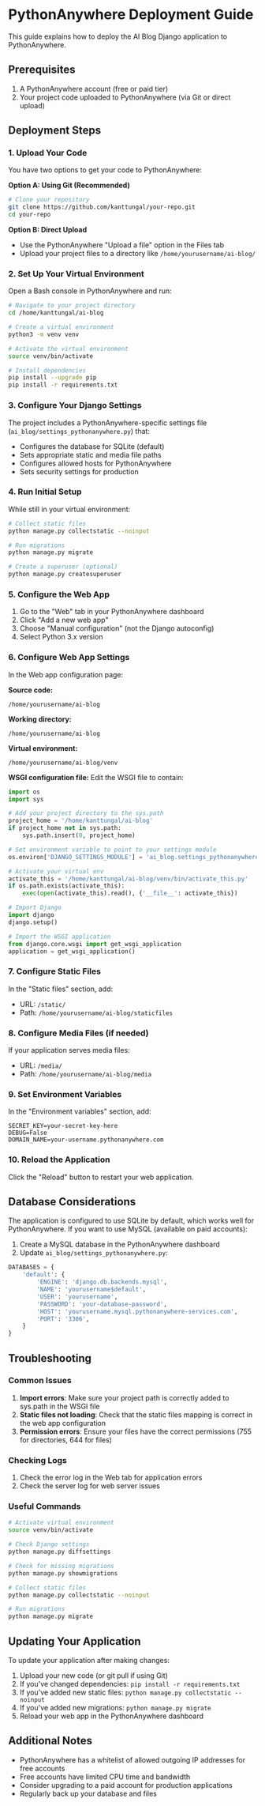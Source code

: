 # PythonAnywhere Deployment Guide

This guide explains how to deploy the AI Blog Django application to PythonAnywhere.

## Prerequisites

1. A PythonAnywhere account (free or paid tier)
2. Your project code uploaded to PythonAnywhere (via Git or direct upload)

## Deployment Steps

### 1. Upload Your Code

You have two options to get your code to PythonAnywhere:

**Option A: Using Git (Recommended)**
```bash
# Clone your repository
git clone https://github.com/kanttungal/your-repo.git
cd your-repo
```

**Option B: Direct Upload**
- Use the PythonAnywhere "Upload a file" option in the Files tab
- Upload your project files to a directory like `/home/yourusername/ai-blog/`

### 2. Set Up Your Virtual Environment

Open a Bash console in PythonAnywhere and run:

```bash
# Navigate to your project directory
cd /home/kanttungal/ai-blog

# Create a virtual environment
python3 -m venv venv

# Activate the virtual environment
source venv/bin/activate

# Install dependencies
pip install --upgrade pip
pip install -r requirements.txt
```

### 3. Configure Your Django Settings

The project includes a PythonAnywhere-specific settings file (`ai_blog/settings_pythonanywhere.py`) that:
- Configures the database for SQLite (default)
- Sets appropriate static and media file paths
- Configures allowed hosts for PythonAnywhere
- Sets security settings for production

### 4. Run Initial Setup

While still in your virtual environment:

```bash
# Collect static files
python manage.py collectstatic --noinput

# Run migrations
python manage.py migrate

# Create a superuser (optional)
python manage.py createsuperuser
```

### 5. Configure the Web App

1. Go to the "Web" tab in your PythonAnywhere dashboard
2. Click "Add a new web app"
3. Choose "Manual configuration" (not the Django autoconfig)
4. Select Python 3.x version

### 6. Configure Web App Settings

In the Web app configuration page:

**Source code:**
```
/home/yourusername/ai-blog
```

**Working directory:**
```
/home/yourusername/ai-blog
```

**Virtual environment:**
```
/home/yourusername/ai-blog/venv
```

**WSGI configuration file:**
Edit the WSGI file to contain:

```python
import os
import sys

# Add your project directory to the sys.path
project_home = '/home/kanttungal/ai-blog'
if project_home not in sys.path:
    sys.path.insert(0, project_home)

# Set environment variable to point to your settings module
os.environ['DJANGO_SETTINGS_MODULE'] = 'ai_blog.settings_pythonanywhere'

# Activate your virtual env
activate_this = '/home/kanttungal/ai-blog/venv/bin/activate_this.py'
if os.path.exists(activate_this):
    exec(open(activate_this).read(), {'__file__': activate_this})

# Import Django
import django
django.setup()

# Import the WSGI application
from django.core.wsgi import get_wsgi_application
application = get_wsgi_application()
```

### 7. Configure Static Files

In the "Static files" section, add:

- URL: `/static/`
- Path: `/home/yourusername/ai-blog/staticfiles`

### 8. Configure Media Files (if needed)

If your application serves media files:

- URL: `/media/`
- Path: `/home/yourusername/ai-blog/media`

### 9. Set Environment Variables

In the "Environment variables" section, add:

```
SECRET_KEY=your-secret-key-here
DEBUG=False
DOMAIN_NAME=your-username.pythonanywhere.com
```

### 10. Reload the Application

Click the "Reload" button to restart your web application.

## Database Considerations

The application is configured to use SQLite by default, which works well for PythonAnywhere. If you want to use MySQL (available on paid accounts):

1. Create a MySQL database in the PythonAnywhere dashboard
2. Update `ai_blog/settings_pythonanywhere.py`:

```python
DATABASES = {
    'default': {
        'ENGINE': 'django.db.backends.mysql',
        'NAME': 'yourusername$default',
        'USER': 'yourusername',
        'PASSWORD': 'your-database-password',
        'HOST': 'yourusername.mysql.pythonanywhere-services.com',
        'PORT': '3306',
    }
}
```

## Troubleshooting

### Common Issues

1. **Import errors**: Make sure your project path is correctly added to sys.path in the WSGI file
2. **Static files not loading**: Check that the static files mapping is correct in the web app configuration
3. **Permission errors**: Ensure your files have the correct permissions (755 for directories, 644 for files)

### Checking Logs

1. Check the error log in the Web tab for application errors
2. Check the server log for web server issues

### Useful Commands

```bash
# Activate virtual environment
source venv/bin/activate

# Check Django settings
python manage.py diffsettings

# Check for missing migrations
python manage.py showmigrations

# Collect static files
python manage.py collectstatic --noinput

# Run migrations
python manage.py migrate
```

## Updating Your Application

To update your application after making changes:

1. Upload your new code (or git pull if using Git)
2. If you've changed dependencies: `pip install -r requirements.txt`
3. If you've added new static files: `python manage.py collectstatic --noinput`
4. If you've added new migrations: `python manage.py migrate`
5. Reload your web app in the PythonAnywhere dashboard

## Additional Notes

- PythonAnywhere has a whitelist of allowed outgoing IP addresses for free accounts
- Free accounts have limited CPU time and bandwidth
- Consider upgrading to a paid account for production applications
- Regularly back up your database and files
